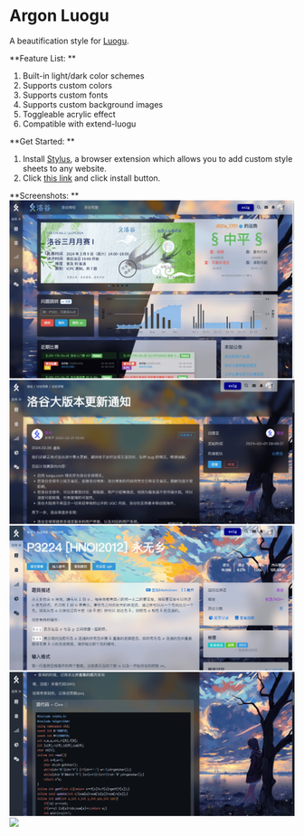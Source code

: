 # Argon Luogu

A beautification style for [Luogu](https://www.luogu.com).

**Feature List: **
1. Built-in light/dark color schemes
2. Supports custom colors
3. Supports custom fonts
4. Supports custom background images
5. Toggleable acrylic effect
6. Compatible with extend-luogu

**Get Started: **
1. Install [Stylus](https://chromewebstore.google.com/detail/stylus/clngdbkpkpeebahjckkjfobafhncgmne), a browser extension which allows you to add custom style sheets to any website.
2. Click [this link](https://userstyles.world/style/12397/re-2024) and click install button.

**Screenshots: **
![](./screenshots/1.webp)
![](./screenshots/2.webp)
![](./screenshots/3.webp)
![](./screenshots/4.webp)
![](./screenshots/5.webp)